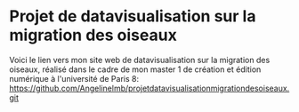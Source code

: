 # Projet de datavisualisation sur la migration des oiseaux
Voici le lien vers mon site web de datavisualisation sur la migration des oiseaux, réalisé dans le cadre de mon master 1 de création et édition numérique à l'université de Paris 8:
https://github.com/Angelinelmb/projetdatavisualisationmigrationdesoiseaux.git
